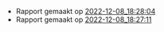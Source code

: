 * Rapport gemaakt op [2022-12-08_18:28:04](rapport/2022-12-08_18-28-04.md)
* Rapport gemaakt op [2022-12-08_18:27:11](rapport/2022-12-08_18-27-11.md)

